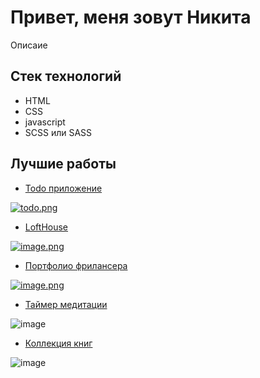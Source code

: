 # Привет, меня зовут Никита

Описаие

## Стек технологий

- HTML
- CSS
- javascript
- SCSS или SASS
  
## Лучшие работы

- [Todo приложение](https://nikmet.github.io/todo1/)

[![todo.png](https://i.postimg.cc/rmTphbPq/todo.png)](https://postimg.cc/SXZqRZ4P)

- [LoftHouse](https://nikmet.github.io/LoftHouse/)

[![image.png](https://i.postimg.cc/Zq8byHK2/image.png)](https://postimg.cc/qt7VP8Kx)


- [Портфолио фрилансера](https://nikmet.github.io/portfolio/)
  
[![image.png](https://i.postimg.cc/VL2mGpJ2/image.png)](https://postimg.cc/HV0qjS4t)


- [Таймер медитации](https://nikmet.github.io/meditation_timer/)

![image](https://github.com/Nikmet/nikmet/assets/99484808/fc478849-214a-40bf-90dd-f154b82c6c84)

- [Коллекция книг](https://nikmet.github.io/books/)

![image](https://github.com/Nikmet/nikmet/assets/99484808/e5201ed1-e18b-42b1-b7a5-827472ae499a)

